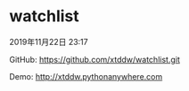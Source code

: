 # watchlist

 2019年11月22日 23:17

GitHub: https://github.com/xtddw/watchlist.git

Demo: http://xtddw.pythonanywhere.com
